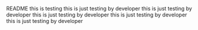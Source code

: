 README this is testing
this is just testing by developer
this is just testing by developer
this is just testing by developer
this is just testing by developer
this is just testing by developer
